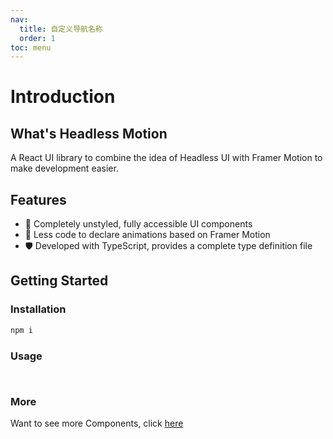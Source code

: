```yaml
---
nav:
  title: 自定义导航名称
  order: 1
toc: menu
---
```


# Introduction

## What's Headless Motion

A React UI library to combine the idea of Headless UI with Framer Motion to make development easier.

## Features

- 🎨 Completely unstyled, fully accessible UI components
- 🌈 Less code to declare animations based on Framer Motion
- 🛡 Developed with TypeScript, provides a complete type definition file

## Getting Started

### Installation

```sh
npm i
```

### Usage

<code src="../../src/Carousel/demo/dragFree.tsx"> </code>

### More

Want to see more Components, click [here](./components)
